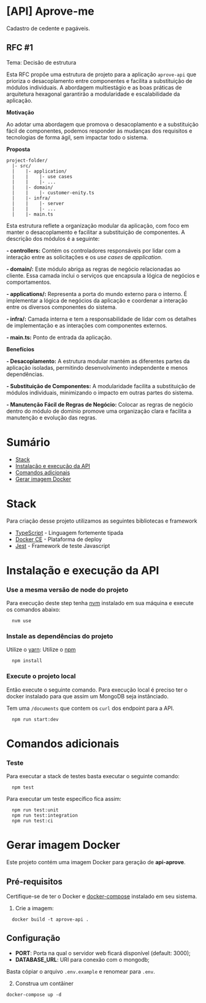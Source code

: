 # [API] Aprove-me

Cadastro de cedente e pagáveis.

## RFC #1

Tema: Decisão de estrutura

Esta RFC propõe uma estrutura de projeto para a aplicação `aprove-api` que prioriza o desacoplamento entre componentes e facilita a substituição de módulos individuais. A abordagem multiestágio e as boas práticas de arquitetura hexagonal garantirão a modularidade e escalabilidade da aplicação.

**Motivação**

Ao adotar uma abordagem que promova o desacoplamento e a substituição fácil de componentes, podemos responder às mudanças dos requisitos e tecnologias de forma ágil, sem impactar todo o sistema.

**Proposta**

```
project-folder/
  |- src/
  |    |- application/
  |    |    |- use cases
  |    |    |- ...
  |    |- domain/
  |    |    |- customer-enity.ts
  |    |- infra/
  |    |    |- server
  |    |    |- ...
  |    |- main.ts

```

Esta estrutura reflete a organização modular da aplicação, com foco em manter o desacoplamento e facilitar a substituição de componentes. A descrição dos módulos é a seguinte:

**- controllers:** Contém os controladores responsáveis por lidar com a interação entre as solicitações e os _use cases_ de _application_.

**- domain/:** Este módulo abriga as regras de negócio relacionadas ao cliente. Essa camada inclui o serviços que encapsula a lógica de negócios e comportamentos.

**- applications/:** Representa a porta do mundo externo para o interno. É implementar a lógica de negócios da aplicação e coordenar a interação entre os diversos componentes do sistema.

**- infra/:** Camada interna e tem a responsabilidade de lidar com os detalhes de implementação e as interações com componentes externos.

**- main.ts:** Ponto de entrada da aplicação.

**Benefícios**

**- Desacoplamento:** A estrutura modular mantém as diferentes partes da aplicação isoladas, permitindo desenvolvimento independente e menos dependências.

**- Substituição de Componentes:** A modularidade facilita a substituição de módulos individuais, minimizando o impacto em outras partes do sistema.

**- Manutenção Fácil de Regras de Negócio:** Colocar as regras de negócio dentro do módulo de domínio promove uma organização clara e facilita a manutenção e evolução das regras.

# Sumário

- [Stack](#stack)
- [Instalação e execução da API](#instalação-e-execução-da-api)
- [Comandos adicionais](#comandos-adicionais)
- [Gerar imagem Docker](#gerar-imagem-docker)

# Stack

Para criação desse projeto utilizamos as seguintes bibliotecas e framework

- [TypeScript](https://www.typescriptlang.org/) - Linguagem fortemente tipada
- [Docker CE](https://www.docker.com/) - Plataforma de deploy
- [Jest](https://jestjs.io/pt-BR/docs/getting-started) - Framework de teste Javascript

# Instalação e execução da API

### Use a mesma versão de node do projeto

Para execução deste step tenha [nvm](https://github.com/nvm-sh/nvm) instalado em sua máquina e execute os comandos abaixo:

```
  nvm use
```

### Instale as dependências do projeto

Utilize o [yarn](https://yarnpkg.com/):
Utilize o [npm](https://www.npmjs.com/)

```
  npm install
```

### Execute o projeto local

Então execute o seguinte comando. Para execução local é preciso ter o docker instalado para que assim um MongoDB seja instânciado.

Tem uma `/documents` que contem os `curl` dos endpoint para a API.

```
  npm run start:dev
```

# Comandos adicionais

### Teste

Para executar a stack de testes basta executar o seguinte comando:

```
  npm test
```

Para executar um teste específico fica assim:

```
  npm run test:unit
  npm run test:integration
  npm run test:ci
```

# Gerar imagem Docker

Este projeto contém uma imagem Docker para geração de **api-aprove**.

## Pré-requisitos

Certifique-se de ter o Docker e [docker-compose](https://docs.docker.com/compose/install/) instalado em seu sistema.

1. Crie a imagem: 
```
  docker build -t aprove-api .
```

## Configuração

- **PORT**: Porta na qual o servidor web ficará disponível (default: 3000);
- **DATABASE_URL**: URI para conexão com o mongodb;

Basta cópiar o arquivo `.env.example` e renomear para `.env`.

2. Construa um contâiner
```
docker-compose up -d
```